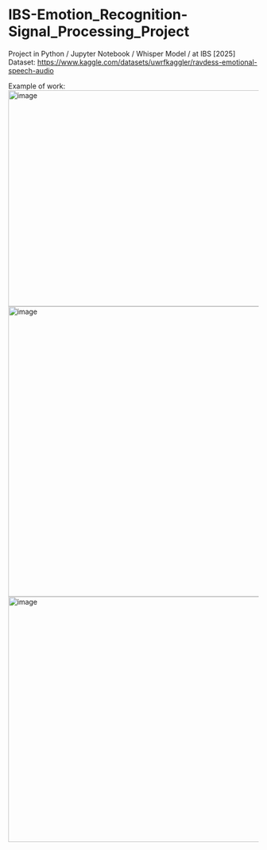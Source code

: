 # IBS-Emotion_Recognition-Signal_Processing_Project
Project in Python / Jupyter Notebook / Whisper Model / at IBS [2025]
Dataset: https://www.kaggle.com/datasets/uwrfkaggler/ravdess-emotional-speech-audio

Example of work:
<img width="687" height="434" alt="image" src="https://github.com/user-attachments/assets/99514690-538e-4ae4-8338-fb41d4b19372" />
<img width="785" height="583" alt="image" src="https://github.com/user-attachments/assets/d66e1d03-eff4-4f3e-a4ba-7ad75a9ddfb2" />
<img width="563" height="493" alt="image" src="https://github.com/user-attachments/assets/b79036f3-0c2c-4a5b-ad1e-6086dbbf8d8b" />
